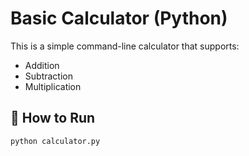 # Basic Calculator (Python)

This is a simple command-line calculator that supports:

- Addition
- Subtraction
- Multiplication


## 🔧 How to Run
```bash
python calculator.py
